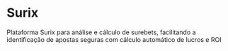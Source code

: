 # Surix
Plataforma Surix para análise e cálculo de surebets, facilitando a identificação de apostas seguras com cálculo automático de lucros e ROI
